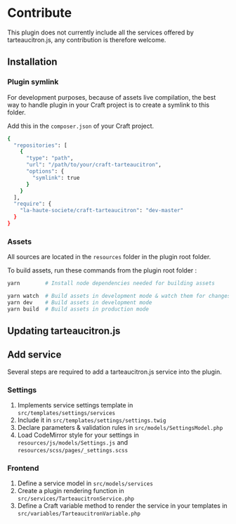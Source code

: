 # Contribute

This plugin does not currently include all the services offered by tarteaucitron.js, any contribution is therefore welcome.

## Installation

### Plugin symlink

For development purposes, because of assets live compilation, the best way to handle plugin in your Craft project is to create a symlink to this folder.

Add this in the `composer.json` of your Craft project.

```bash
{
  "repositories": [
    {
      "type": "path",
      "url": "/path/to/your/craft-tarteaucitron",
      "options": {
        "symlink": true
      }
    }
  ],
  "require": {
    "la-haute-societe/craft-tarteaucitron": "dev-master"
  }
}
```


### Assets

All sources are located in the `resources` folder in the plugin root folder.

To build assets, run these commands from the plugin root folder :

```bash
yarn        # Install node dependencies needed for building assets

yarn watch  # Build assets in development mode & watch them for changes
yarn dev    # Build assets in development mode
yarn build  # Build assets in production mode
```


## Updating tarteaucitron.js




## Add service

Several steps are required to add a tarteaucitron.js service into the plugin.

### Settings

1. Implements service settings template in `src/templates/settings/services`
2. Include it in `src/templates/settings/settings.twig`
3. Declare parameters & validation rules in `src/models/SettingsModel.php`
4. Load CodeMirror style for your settings in `resources/js/models/Settings.js` and `resources/scss/pages/_settings.scss`

### Frontend

1. Define a service model in `src/models/services`
2. Create a plugin rendering function in `src/services/TarteaucitronService.php`
3. Define a Craft variable method to render the service in your templates in `src/variables/TarteaucitronVariable.php`
